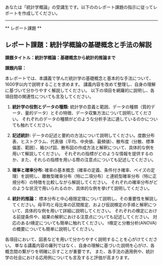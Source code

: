 あなたは「統計学概論」の受講生です。以下ののレポート課題の指示に従ってレポートを作成してください。

---------------------------------------
** レポート課題 **

## レポート課題：統計学概論の基礎概念と手法の解説

**課題タイトル：統計学概論：基礎概念から統計的推論まで**

**課題内容：**

本レポートでは、本講義で学んだ統計学の基礎概念と基本的な手法について、1600字以内で説明することを求めます。  講義内容を改めて整理し、自身の理解に基づいて分かりやすく解説してください。  以下の項目を網羅的に説明し、各項目間の関連性についても言及してください。

1. **統計学の役割とデータの種類:** 統計学の意義と範囲、データの種類（質的データ、量的データ）とその特徴、データ収集方法について説明してください。  それぞれのデータの種類がどのような分析手法に適しているのかについても触れてください。

2. **記述統計:** データの記述と要約の方法について説明してください。度数分布表、ヒストグラム、代表値（平均、中央値、最頻値）、散布度（分散、標準偏差、範囲）、箱ひげ図、散布図の作成方法と解釈について、具体的な例を用いて解説してください。  それぞれの指標がどのような情報を提供するのか、また、それらの指標を用いる際の注意点についても記述してください。

3. **確率と確率分布:** 確率の基本概念（確率の定義、条件付き確率、ベイズの定理）を説明し、離散型確率分布（特に二項分布）と連続型確率分布（特に正規分布）の特徴を比較しながら解説してください。  それぞれの確率分布がどのような状況で用いられるのか、具体的な例を挙げて説明してください。

4. **統計的推論：** 標本分布と中心極限定理について説明し、その重要性を解説してください。母平均と母比率の区間推定、および仮説検定の手順と解釈について、具体的な例を用いて詳細に説明してください。  それぞれの検定における前提条件や、結果の解釈における注意点についても記述してください。  対応のあるt検定についても簡単に触れてください。  t検定と分散分析(ANOVA)の概要についても簡単に説明してください。


各項目において、図表などを用いて分かりやすく説明することを心がけてください。  単なる講義内容の羅列ではなく、自身の理解に基づいた説明を心がけ、各概念間の繋がりを明確に示すことが重要です。  また、各手法の適用例や、統計学の社会における応用例についても言及すると評価が高まります。
